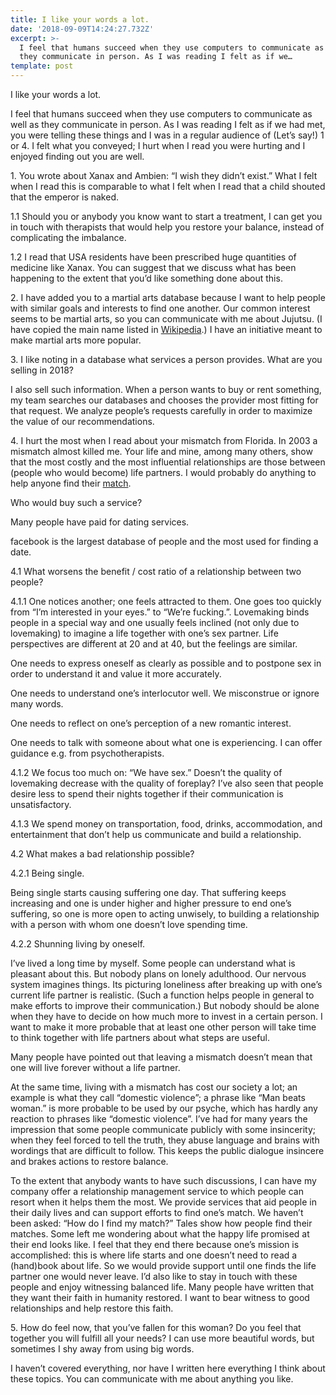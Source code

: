 ```yaml
---
title: I like your words a lot.
date: '2018-09-09T14:24:27.732Z'
excerpt: >-
  I feel that humans succeed when they use computers to communicate as well as
  they communicate in person. As I was reading I felt as if we…
template: post
---
```

I like your words a lot.

I feel that humans succeed when they use computers to communicate as well as they communicate in person. As I was reading I felt as if we had met, you were telling these things and I was in a regular audience of (Let’s say!) 1 or 4. I felt what you conveyed; I hurt when I read you were hurting and I enjoyed finding out you are well.

1\. You wrote about Xanax and Ambien: “I wish they didn’t exist.” What I felt when I read this is comparable to what I felt when I read that a child shouted that the emperor is naked.

1.1 Should you or anybody you know want to start a treatment, I can get you in touch with therapists that would help you restore your balance, instead of complicating the imbalance.

1.2 I read that USA residents have been prescribed huge quantities of medicine like Xanax. You can suggest that we discuss what has been happening to the extent that you’d like something done about this.

2\. I have added you to a martial arts database because I want to help people with similar goals and interests to find one another. Our common interest seems to be martial arts, so you can communicate with me about Jujutsu. (I have copied the main name listed in [Wikipedia](https://www.wikiwand.com/en/Jujutsu).) I have an initiative meant to make martial arts more popular.

3\. I like noting in a database what services a person provides. What are you selling in 2018?

I also sell such information. When a person wants to buy or rent something, my team searches our databases and chooses the provider most fitting for that request. We analyze people’s requests carefully in order to maximize the value of our recommendations.

4\. I hurt the most when I read about your mismatch from Florida. In 2003 a mismatch almost killed me. Your life and mine, among many others, show that the most costly and the most influential relationships are those between (people who would become) life partners. I would probably do anything to help anyone find their [match](https://www.youtube.com/watch?v=59Hj7bp38f8).

Who would buy such a service?

Many people have paid for dating services.

facebook is the largest database of people and the most used for finding a date.

4.1 What worsens the benefit / cost ratio of a relationship between two people?

4.1.1 One notices another; one feels attracted to them. One goes too quickly from “I’m interested in your eyes.” to “We’re fucking.”. Lovemaking binds people in a special way and one usually feels inclined (not only due to lovemaking) to imagine a life together with one’s sex partner. Life perspectives are different at 20 and at 40, but the feelings are similar.

One needs to express oneself as clearly as possible and to postpone sex in order to understand it and value it more accurately.

One needs to understand one’s interlocutor well. We misconstrue or ignore many words.

One needs to reflect on one’s perception of a new romantic interest.

One needs to talk with someone about what one is experiencing. I can offer guidance e.g. from psychotherapists.

4.1.2 We focus too much on: “We have sex.” Doesn’t the quality of lovemaking decrease with the quality of foreplay? I’ve also seen that people desire less to spend their nights together if their communication is unsatisfactory.

4.1.3 We spend money on transportation, food, drinks, accommodation, and entertainment that don’t help us communicate and build a relationship.

4.2 What makes a bad relationship possible?

4.2.1 Being single.

Being single starts causing suffering one day. That suffering keeps increasing and one is under higher and higher pressure to end one’s suffering, so one is more open to acting unwisely, to building a relationship with a person with whom one doesn’t love spending time.

4.2.2 Shunning living by oneself.

I’ve lived a long time by myself. Some people can understand what is pleasant about this. But nobody plans on lonely adulthood. Our nervous system imagines things. Its picturing loneliness after breaking up with one’s current life partner is realistic. (Such a function helps people in general to make efforts to improve their communication.) But nobody should be alone when they have to decide on how much more to invest in a certain person. I want to make it more probable that at least one other person will take time to think together with life partners about what steps are useful.

Many people have pointed out that leaving a mismatch doesn’t mean that one will live forever without a life partner.

At the same time, living with a mismatch has cost our society a lot; an example is what they call “domestic violence”; a phrase like “Man beats woman.” is more probable to be used by our psyche, which has hardly any reaction to phrases like “domestic violence”. I’ve had for many years the impression that some people communicate publicly with some insincerity; when they feel forced to tell the truth, they abuse language and brains with wordings that are difficult to follow. This keeps the public dialogue insincere and brakes actions to restore balance.

To the extent that anybody wants to have such discussions, I can have my company offer a relationship management service to which people can resort when it helps them the most. We provide services that aid people in their daily lives and can support efforts to find one’s match. We haven’t been asked: “How do I find my match?” Tales show how people find their matches. Some left me wondering about what the happy life promised at their end looks like. I feel that they end there because one’s mission is accomplished: this is where life starts and one doesn’t need to read a (hand)book about life. So we would provide support until one finds the life partner one would never leave. I’d also like to stay in touch with these people and enjoy witnessing balanced life. Many people have written that they want their faith in humanity restored. I want to bear witness to good relationships and help restore this faith.

5\. How do feel now, that you’ve fallen for this woman? Do you feel that together you will fulfill all your needs? I can use more beautiful words, but sometimes I shy away from using big words.

I haven’t covered everything, nor have I written here everything I think about these topics. You can communicate with me about anything you like.
